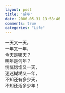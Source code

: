 ```yaml
---
layout: post
title: '胡写'
date: 2006-05-31 13:58:46
comments: true
categories: "Life"
---
```


一天又一天，   
一年又一年，   
今天是哪天？   
明年是何年？   
恍恍惚惚又一天，   
迷迷糊糊又一年，   
不知还有多少天，   
不知还活多少年！   
